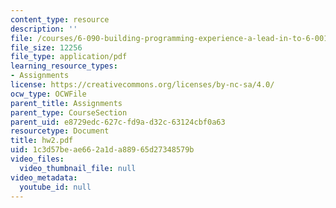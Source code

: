 ```yaml
---
content_type: resource
description: ''
file: /courses/6-090-building-programming-experience-a-lead-in-to-6-001-january-iap-2005/1c3d57beae662a1da88965d27348579b_hw2.pdf
file_size: 12256
file_type: application/pdf
learning_resource_types:
- Assignments
license: https://creativecommons.org/licenses/by-nc-sa/4.0/
ocw_type: OCWFile
parent_title: Assignments
parent_type: CourseSection
parent_uid: e8729edc-627c-fd9a-d32c-63124cbf0a63
resourcetype: Document
title: hw2.pdf
uid: 1c3d57be-ae66-2a1d-a889-65d27348579b
video_files:
  video_thumbnail_file: null
video_metadata:
  youtube_id: null
---
```

